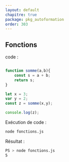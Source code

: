 ```yaml
---
layout: default
chapitre: true
package: pkg_autoformation
order: 303
---
```


## Fonctions

code : 

````js

function somme(a,b){
    const s = a + b;
    return s;
}

let x = 3;
var y = 2;
const z = somme(x,y);

console.log(z);
````

Exécution de code : 

````bash
node fonctions.js
````

Résultat : 

````bash
PS > node fonctions.js
5
````

